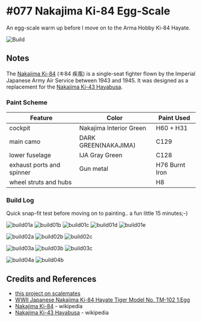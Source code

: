 # #077 Nakajima Ki-84 Egg-Scale

An egg-scale warm up before I move on to the Arma Hobby Ki-84 Hayate.

![Build](./assets/EggScale_build.jpg?raw=true)

## Notes

The [Nakajima Ki-84](https://en.wikipedia.org/wiki/Nakajima_Ki-84) (キ84 疾風)
is a single-seat fighter flown by the Imperial Japanese Army Air Service between 1943 and 1945.
It was designed as a replacement for the [Nakajima Ki-43 Hayabusa](https://en.wikipedia.org/wiki/Nakajima_Ki-43_Hayabusa).

### Paint Scheme

| Feature                   | Color                   | Paint Used |
|---------------------------|-------------------------|------------|
| cockpit                   | Nakajima Interior Green | H60 + H31        |
| main camo                 | DARK GREEN(NAKAJIMA)    | C129             |
| lower fuselage            | IJA Gray Green          | C128             |
| exhaust ports and spinner | Gun metal               | H76 Burnt Iron   |
| wheel struts and hubs     |                         | H8               |

### Build Log

Quick snap-fit test before moving on to painting.. a fun little 15 minutes;-)

![build01a](./assets/build01a.jpg?raw=true)
![build01b](./assets/build01b.jpg?raw=true)
![build01c](./assets/build01c.jpg?raw=true)
![build01d](./assets/build01d.jpg?raw=true)
![build01e](./assets/build01e.jpg?raw=true)

![build02a](./assets/build02a.jpg?raw=true)
![build02b](./assets/build02b.jpg?raw=true)
![build02c](./assets/build02c.jpg?raw=true)

![build03a](./assets/build03a.jpg?raw=true)
![build03b](./assets/build03b.jpg?raw=true)
![build03c](./assets/build03c.jpg?raw=true)

![build04a](./assets/build04a.jpg?raw=true)
![build04b](./assets/build04b.jpg?raw=true)

## Credits and References

* [this project on scalemates](https://www.scalemates.com/profiles/mate.php?id=74137&p=projects&project=140416)
* [WWII Japanese Nakajima Ki-84 Hayate Tiger Model No. TM-102 1:Egg](https://www.scalemates.com/kits/tiger-model-tm-102-nakajima-ki-84-hayate--938381)
* [Nakajima Ki-84](https://en.wikipedia.org/wiki/Nakajima_Ki-84) - wikipedia
* [Nakajima Ki-43 Hayabusa](https://en.wikipedia.org/wiki/Nakajima_Ki-43_Hayabusa) - wikipedia
